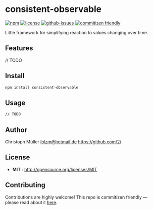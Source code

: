 # consistent-observable

[![npm](https://img.shields.io/npm/v/consistent-observable.svg)](https://www.npmjs.com/package/consistent-observable)
[![license](https://img.shields.io/npm/l/consistent-observable.svg)](http://opensource.org/licenses/MIT)
[![github-issues](https://img.shields.io/github/issues/2i/consistent-observable.svg)](https://github.com/2i/consistent-observable/issues)
[![commitizen friendly](https://img.shields.io/badge/commitizen-friendly-brightgreen.svg)](http://commitizen.github.io/cz-cli/)

Little framework for simplifying reaction to values changing over time.


## Features
// TODO

## Install

```sh
npm install consistent-observable
```

## Usage

```sh
// TODO
```

## Author

Christoph Müller iblzm@hotmail.de https://github.com/2i

## License

- **MIT** : http://opensource.org/licenses/MIT

## Contributing

Contributions are highly welcome! This repo is commitizen friendly — please read about it [here](http://commitizen.github.io/cz-cli/).

